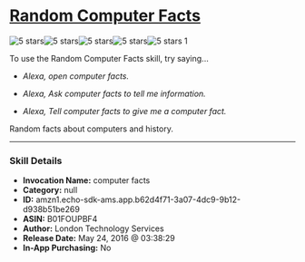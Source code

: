 # [Random Computer Facts](http://alexa.amazon.com/#skills/amzn1.echo-sdk-ams.app.b62d4f71-3a07-4dc9-9b12-d938b51be269)
![5 stars](../../images/ic_star_black_18dp_1x.png)![5 stars](../../images/ic_star_black_18dp_1x.png)![5 stars](../../images/ic_star_black_18dp_1x.png)![5 stars](../../images/ic_star_black_18dp_1x.png)![5 stars](../../images/ic_star_black_18dp_1x.png) 1

To use the Random Computer Facts skill, try saying...

* *Alexa, open computer facts.*

* *Alexa, Ask computer facts to tell me information.*

* *Alexa, Tell computer facts to give me a computer fact.*

Random facts about computers and history.

***

### Skill Details

* **Invocation Name:** computer facts
* **Category:** null
* **ID:** amzn1.echo-sdk-ams.app.b62d4f71-3a07-4dc9-9b12-d938b51be269
* **ASIN:** B01FOUPBF4
* **Author:** London Technology Services 
* **Release Date:** May 24, 2016 @ 03:38:29
* **In-App Purchasing:** No
